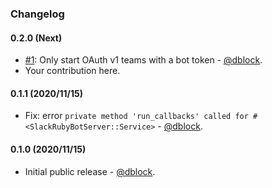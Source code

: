 ### Changelog

#### 0.2.0 (Next)

* [#1](https://github.com/slack-ruby/slack-ruby-bot-server-rtm/pull/1): Only start OAuth v1 teams with a bot token - [@dblock](https://github.com/dblock).
* Your contribution here.

#### 0.1.1 (2020/11/15)

* Fix: error `private method 'run_callbacks' called for #<SlackRubyBotServer::Service>` - [@dblock](https://github.com/dblock).

#### 0.1.0 (2020/11/15)

* Initial public release - [@dblock](https://github.com/dblock).
